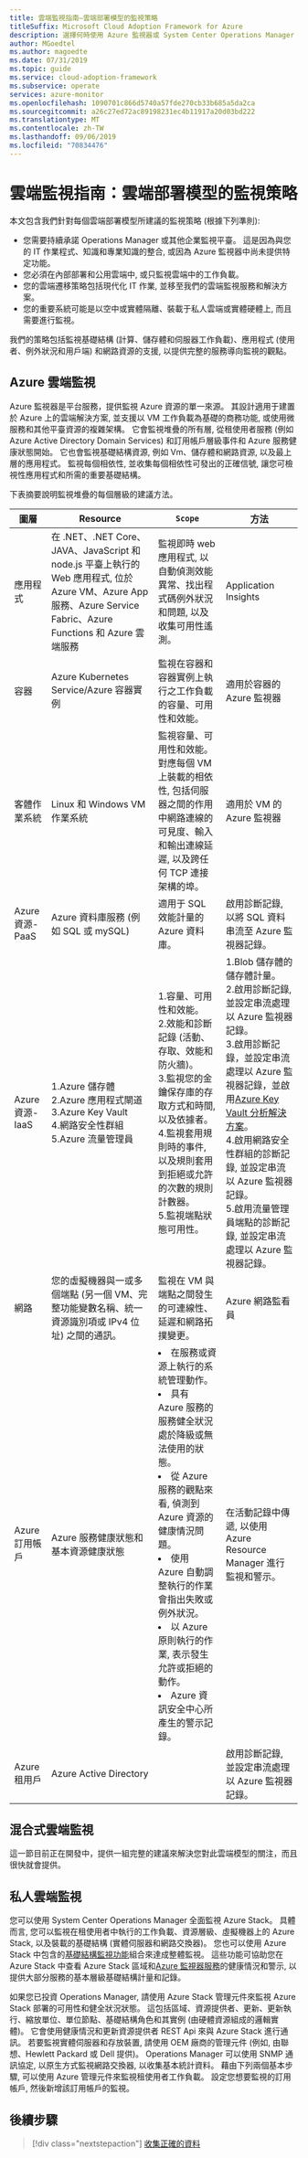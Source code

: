 ```yaml
---
title: 雲端監視指南–雲端部署模型的監視策略
titleSuffix: Microsoft Cloud Adoption Framework for Azure
description: 選擇何時使用 Azure 監視器或 System Center Operations Manager Microsoft Azure
author: MGoedtel
ms.author: magoedte
ms.date: 07/31/2019
ms.topic: guide
ms.service: cloud-adoption-framework
ms.subservice: operate
services: azure-monitor
ms.openlocfilehash: 1090701c866d5740a57fde270cb33b685a5da2ca
ms.sourcegitcommit: a26c27ed72ac89198231ec4b11917a20d03bd222
ms.translationtype: MT
ms.contentlocale: zh-TW
ms.lasthandoff: 09/06/2019
ms.locfileid: "70834476"
---
```

# <a name="cloud-monitoring-guide-monitoring-strategy-for-cloud-deployment-models"></a>雲端監視指南：雲端部署模型的監視策略

本文包含我們針對每個雲端部署模型所建議的監視策略 (根據下列準則):

- 您需要持續承諾 Operations Manager 或其他企業監視平臺。 這是因為與您的 IT 作業程式、知識和專業知識的整合, 或因為 Azure 監視器中尚未提供特定功能。
- 您必須在內部部署和公用雲端中, 或只監視雲端中的工作負載。
- 您的雲端遷移策略包括現代化 IT 作業, 並移至我們的雲端監視服務和解決方案。
- 您的重要系統可能是以空中或實體隔離、裝載于私人雲端或實體硬體上, 而且需要進行監視。

我們的策略包括監視基礎結構 (計算、儲存體和伺服器工作負載)、應用程式 (使用者、例外狀況和用戶端) 和網路資源的支援, 以提供完整的服務導向監視的觀點。

## <a name="azure-cloud-monitoring"></a>Azure 雲端監視

Azure 監視器是平台服務，提供監視 Azure 資源的單一來源。 其設計適用于建置於 Azure 上的雲端解決方案, 並支援以 VM 工作負載為基礎的商務功能, 或使用微服務和其他平臺資源的複雜架構。 它會監視堆疊的所有層, 從租使用者服務 (例如 Azure Active Directory Domain Services) 和訂用帳戶層級事件和 Azure 服務健康狀態開始。 它也會監視基礎結構資源, 例如 Vm、儲存體和網路資源, 以及最上層的應用程式。 監視每個相依性, 並收集每個相依性可發出的正確信號, 讓您可檢視性應用程式和所需的重要基礎結構。

下表摘要說明監視堆疊的每個層級的建議方法。

<!-- markdownlint-disable MD033 -->

圖層 | Resource | `Scope` | 方法
---|---|---|----
應用程式 | 在 .NET、.NET Core、JAVA、JavaScript 和 node.js 平臺上執行的 Web 應用程式, 位於 Azure VM、Azure App 服務、Azure Service Fabric、Azure Functions 和 Azure 雲端服務 | 監視即時 web 應用程式, 以自動偵測效能異常、找出程式碼例外狀況和問題, 以及收集可用性遙測。 |  Application Insights
容器 | Azure Kubernetes Service/Azure 容器實例 | 監視在容器和容器實例上執行之工作負載的容量、可用性和效能。 | 適用於容器的 Azure 監視器
客體作業系統 | Linux 和 Windows VM 作業系統 | 監視容量、可用性和效能。 對應每個 VM 上裝載的相依性, 包括伺服器之間的作用中網路連線的可見度、輸入和輸出連線延遲, 以及跨任何 TCP 連接架構的埠。 | 適用於 VM 的 Azure 監視器
Azure 資源-PaaS | Azure 資料庫服務 (例如 SQL 或 mySQL) | 適用于 SQL 效能計量的 Azure 資料庫。 | 啟用診斷記錄, 以將 SQL 資料串流至 Azure 監視器記錄。
Azure 資源-IaaS | 1.Azure 儲存體<br/> 2.Azure 應用程式閘道<br/> 3.Azure Key Vault<br/> 4.網路安全性群組<br/> 5.Azure 流量管理員 | 1.容量、可用性和效能。<br/> 2.效能和診斷記錄 (活動、存取、效能和防火牆)。<br/> 3.監視您的金鑰保存庫的存取方式和時間, 以及依據者。<br/> 4.監視套用規則時的事件, 以及規則套用到拒絕或允許的次數的規則計數器。<br/>5.監視端點狀態可用性。 | 1.Blob 儲存體的儲存體計量。<br/> 2.啟用診斷記錄, 並設定串流處理以 Azure 監視器記錄。<br/> 3.啟用診斷記錄，並設定串流處理以 Azure 監視器記錄，並啟用[Azure Key Vault 分析解決方案](https://docs.microsoft.com/azure/azure-monitor/insights/azure-key-vault)。 <br/> 4.啟用網路安全性群組的診斷記錄, 並設定串流以 Azure 監視器記錄。<br/> 5.啟用流量管理員端點的診斷記錄, 並設定串流處理以 Azure 監視器記錄。
網路| 您的虛擬機器與一或多個端點 (另一個 VM、完整功能變數名稱、統一資源識別項或 IPv4 位址) 之間的通訊。 | 監視在 VM 與端點之間發生的可連線性、延遲和網路拓撲變更。 | Azure 網路監看員
Azure 訂用帳戶 | Azure 服務健康狀態和基本資源健康狀態 | <li> 在服務或資源上執行的系統管理動作。<br/><li> 具有 Azure 服務的服務健全狀況處於降級或無法使用的狀態。<br/><li> 從 Azure 服務的觀點來看, 偵測到 Azure 資源的健康情況問題。<br/><li> 使用 Azure 自動調整執行的作業會指出失敗或例外狀況。 <br/><li> 以 Azure 原則執行的作業, 表示發生允許或拒絕的動作。<br/><li> Azure 資訊安全中心所產生的警示記錄。 |在活動記錄中傳遞, 以使用 Azure Resource Manager 進行監視和警示。
Azure 租用戶|Azure Active Directory || 啟用診斷記錄, 並設定串流處理以 Azure 監視器記錄。

<!-- markdownlint-enable MD033 -->

## <a name="hybrid-cloud-monitoring"></a>混合式雲端監視

這一節目前正在開發中，提供一組完整的建議來解決您對此雲端模型的關注，而且很快就會提供。  

## <a name="private-cloud-monitoring"></a>私人雲端監視

您可以使用 System Center Operations Manager 全面監視 Azure Stack。 具體而言, 您可以監視在租使用者中執行的工作負載、資源層級、虛擬機器上的 Azure Stack, 以及裝載的基礎結構 (實體伺服器和網路交換器)。 您也可以使用 Azure Stack 中包含的[基礎結構監視功能](/azure/azure-stack/azure-stack-monitor-health)組合來達成整體監視。 這些功能可協助您在 Azure Stack 中查看 Azure Stack 區域和[Azure 監視器服務](/azure/azure-stack/user/azure-stack-metrics-azure-data)的健康情況和警示, 以提供大部分服務的基本層級基礎結構計量和記錄。

如果您已投資 Operations Manager, 請使用 Azure Stack 管理元件來監視 Azure Stack 部署的可用性和健全狀況狀態。 這包括區域、資源提供者、更新、更新執行、縮放單位、單位節點、基礎結構角色和其實例 (由硬體資源組成的邏輯實體)。 它會使用健康情況和更新資源提供者 REST Api 來與 Azure Stack 進行通訊。 若要監視實體伺服器和存放裝置, 請使用 OEM 廠商的管理元件 (例如, 由聯想、Hewlett Packard 或 Dell 提供)。 Operations Manager 可以使用 SNMP 通訊協定, 以原生方式監視網路交換器, 以收集基本統計資料。 藉由下列兩個基本步驟, 可以使用 Azure 管理元件來監視租使用者工作負載。 設定您想要監視的訂用帳戶, 然後新增該訂用帳戶的監視。

## <a name="next-steps"></a>後續步驟

> [!div class="nextstepaction"]
> [收集正確的資料](./data-collection.md)
